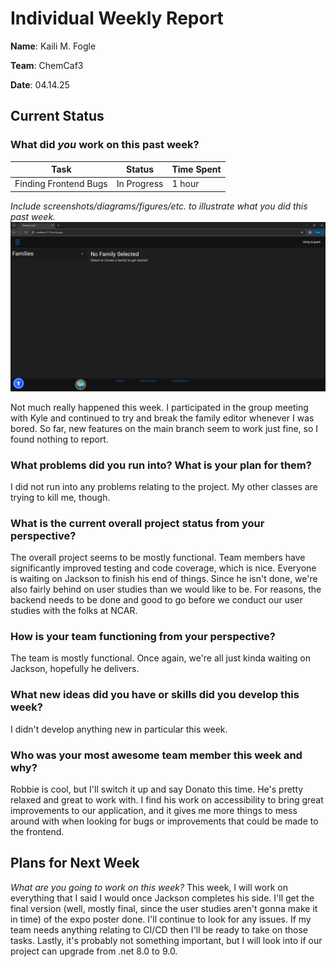 # Individual Weekly Report

**Name**: Kaili M. Fogle

**Team**: ChemCaf3

**Date**: 04.14.25

## Current Status

### What did _you_ work on this past week?

| Task | Status | Time Spent | 
| ---- | ------ | ---------- |
| Finding Frontend Bugs | In Progress | 1 hour |

*Include screenshots/diagrams/figures/etc. to illustrate what you did this past week.*
![alt text](image-1.png)

Not much really happened this week. I participated in the group meeting with Kyle and continued to try and break the family editor whenever I was bored. So far, new features on the main branch seem to work just fine, so I found nothing to report.

### What problems did you run into? What is your plan for them?
I did not run into any problems relating to the project. My other classes are trying to kill me, though.

### What is the current overall project status from your perspective? 
The overall project seems to be mostly functional. Team members have significantly improved testing and code coverage, which is nice. Everyone is waiting on Jackson to finish his end of things. Since he isn't done, we're also fairly behind on user studies than we would like to be. For reasons, the backend needs to be done and good to go before we conduct our user studies with the folks at NCAR.

### How is your team functioning from your perspective?
The team is mostly functional. Once again, we're all just kinda waiting on Jackson, hopefully he delivers.

### What new ideas did you have or skills did you develop this week?
I didn't develop anything new in particular this week.

### Who was your most awesome team member this week and why?
Robbie is cool, but I'll switch it up and say Donato this time. He's pretty relaxed and great to work with. I find his work on accessibility to bring great improvements to our application, and it gives me more things to mess around with when looking for bugs or improvements that could be made to the frontend.

## Plans for Next Week
*What are you going to work on this week?*
This week, I will work on everything that I said I would once Jackson completes his side. I'll get the final version (well, mostly final, since the user studies aren't gonna make it in time) of the expo poster done. I'll continue to look for any issues. If my team needs anything relating to CI/CD then I'll be ready to take on those tasks. Lastly, it's probably not something important, but I will look into if our project can upgrade from .net 8.0 to 9.0.